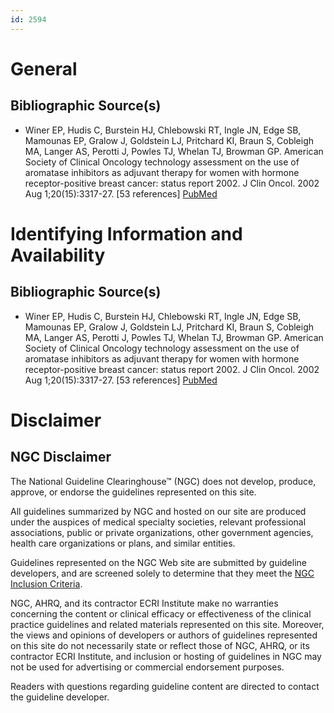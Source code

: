 ```yaml
---
id: 2594
---
```


# General

## Bibliographic Source(s)

- Winer EP, Hudis C, Burstein HJ, Chlebowski RT, Ingle JN, Edge SB, Mamounas EP, Gralow J, Goldstein LJ, Pritchard KI, Braun S, Cobleigh MA, Langer AS, Perotti J, Powles TJ, Whelan TJ, Browman GP. American Society of Clinical Oncology technology assessment on the use of aromatase inhibitors as adjuvant therapy for women with hormone receptor-positive breast cancer: status report 2002. J Clin Oncol. 2002 Aug 1;20(15):3317-27. [53 references] [ PubMed ](http://www.ncbi.nlm.nih.gov/entrez/query.fcgi?cmd=Retrieve&db=pubmed&dopt=Abstract&list_uids=12149306)

# Identifying Information and Availability

## Bibliographic Source(s)

- Winer EP, Hudis C, Burstein HJ, Chlebowski RT, Ingle JN, Edge SB, Mamounas EP, Gralow J, Goldstein LJ, Pritchard KI, Braun S, Cobleigh MA, Langer AS, Perotti J, Powles TJ, Whelan TJ, Browman GP. American Society of Clinical Oncology technology assessment on the use of aromatase inhibitors as adjuvant therapy for women with hormone receptor-positive breast cancer: status report 2002. J Clin Oncol. 2002 Aug 1;20(15):3317-27. [53 references] [ PubMed ](http://www.ncbi.nlm.nih.gov/entrez/query.fcgi?cmd=Retrieve&db=pubmed&dopt=Abstract&list_uids=12149306)

# Disclaimer

## NGC Disclaimer

The National Guideline Clearinghouse™ (NGC) does not develop, produce, approve, or endorse the guidelines represented on this site.

All guidelines summarized by NGC and hosted on our site are produced under the auspices of medical specialty societies, relevant professional associations, public or private organizations, other government agencies, health care organizations or plans, and similar entities.

Guidelines represented on the NGC Web site are submitted by guideline developers, and are screened solely to determine that they meet the [NGC Inclusion Criteria](/help-and-about/summaries/inclusion-criteria).

NGC, AHRQ, and its contractor ECRI Institute make no warranties concerning the content or clinical efficacy or effectiveness of the clinical practice guidelines and related materials represented on this site. Moreover, the views and opinions of developers or authors of guidelines represented on this site do not necessarily state or reflect those of NGC, AHRQ, or its contractor ECRI Institute, and inclusion or hosting of guidelines in NGC may not be used for advertising or commercial endorsement purposes.

Readers with questions regarding guideline content are directed to contact the guideline developer.

